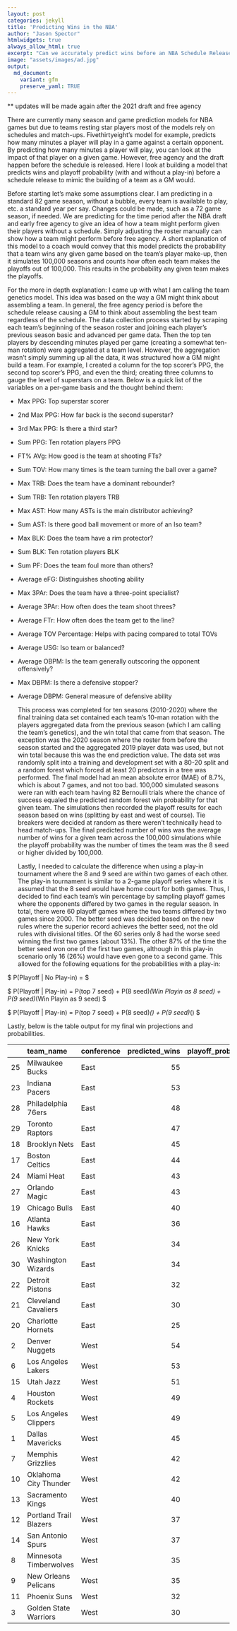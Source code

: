 ```yaml
---
layout: post
categories: jekyll
title: 'Predicting Wins in the NBA'
author: "Jason Spector"
htmlwidgets: true
always_allow_html: true
excerpt: "Can we accurately predict wins before an NBA Schedule Release"
image: "assets/images/ad.jpg"
output:
  md_document:
    variant: gfm
    preserve_yaml: TRUE
---
```


\*\* updates will be made again after the 2021 draft and free agency

There are currently many season and game prediction models for NBA games
but due to teams resting star players most of the models rely on
schedules and match-ups. Fivethirtyeight’s model for example, predicts
how many minutes a player will play in a game against a certain
opponent. By predicting how many minutes a player will play, you can
look at the impact of that player on a given game. However, free agency
and the draft happen before the schedule is released. Here I look at
building a model that predicts wins and playoff probability (with and
without a play-in) before a schedule release to mimic the building of a
team as a GM would.

Before starting let’s make some assumptions clear. I am predicting in a
standard 82 game season, without a bubble, every team is available to
play, etc. a standard year per say. Changes could be made, such as a 72
game season, if needed. We are predicting for the time period after the
NBA draft and early free agency to give an idea of how a team might
perform given their players without a schedule. Simply adjusting the
roster manually can show how a team might perform before free agency. A
short explanation of this model to a coach would convey that this model
predicts the probability that a team wins any given game based on the
team’s player make-up, then it simulates 100,000 seasons and counts how
often each team makes the playoffs out of 100,000. This results in the
probability any given team makes the playoffs.

For the more in depth explanation: I came up with what I am calling the
team genetics model. This idea was based on the way a GM might think
about assembling a team. In general, the free agency period is before
the schedule release causing a GM to think about assembling the best
team regardless of the schedule. The data collection process started by
scraping each team’s beginning of the season roster and joining each
player’s previous season basic and advanced per game data. Then the top
ten players by descending minutes played per game (creating a somewhat
ten-man rotation) were aggregated at a team level. However, the
aggregation wasn’t simply summing up all the data, it was structured how
a GM might build a team. For example, I created a column for the top
scorer’s PPG, the second top scorer’s PPG, and even the third; creating
three columns to gauge the level of superstars on a team. Below is a
quick list of the variables on a per-game basis and the thought behind
them:

  - Max PPG: Top superstar scorer

  - 2nd Max PPG: How far back is the second superstar?

  - 3rd Max PPG: Is there a third star?

  - Sum PPG: Ten rotation players PPG

  - FT% AVg: How good is the team at shooting FTs?

  - Sum TOV: How many times is the team turning the ball over a game?

  - Max TRB: Does the team have a dominant rebounder?

  - Sum TRB: Ten rotation players TRB

  - Max AST: How many ASTs is the main distributor achieving?

  - Sum AST: Is there good ball movement or more of an Iso team?

  - Max BLK: Does the team have a rim protector?

  - Sum BLK: Ten rotation players BLK

  - Sum PF: Does the team foul more than others?

  - Average eFG: Distinguishes shooting ability

  - Max 3PAr: Does the team have a three-point specialist?

  - Average 3PAr: How often does the team shoot threes?

  - Average FTr: How often does the team get to the line?

  - Average TOV Percentage: Helps with pacing compared to total TOVs

  - Average USG: Iso team or balanced?

  - Average OBPM: Is the team generally outscoring the opponent
    offensively?

  - Max DBPM: Is there a defensive stopper?

  - Average DBPM: General measure of defensive ability
    
    This process was completed for ten seasons (2010-2020) where the
    final training data set contained each team’s 10-man rotation with
    the players aggregated data from the previous season (which I am
    calling the team’s genetics), and the win total that came from that
    season. The exception was the 2020 season where the roster from
    before the season started and the aggregated 2019 player data was
    used, but not win total because this was the end prediction value.
    The data set was randomly split into a training and development set
    with a 80-20 split and a random forest which forced at least 20
    predictors in a tree was performed. The final model had an mean
    absolute error (MAE) of 8.7%, which is about 7 games, and not too
    bad. 100,000 simulated seasons were ran with each team having 82
    Bernoulli trials where the chance of success equaled the predicted
    random forest win probability for that given team. The simulations
    then recorded the playoff results for each season based on wins
    (splitting by east and west of course). Tie breakers were decided at
    random as there weren’t technically head to head match-ups. The
    final predicted number of wins was the average number of wins for a
    given team across the 100,000 simulations while the playoff
    probability was the number of times the team was the 8 seed or
    higher divided by 100,000.
    
    Lastly, I needed to calculate the difference when using a play-in
    tournament where the 8 and 9 seed are within two games of each
    other. The play-in tournament is similar to a 2-game playoff series
    where it is assumed that the 8 seed would have home court for both
    games. Thus, I decided to find each team’s win percentage by
    sampling playoff games where the opponents differed by two games in
    the regular season. In total, there were 60 playoff games where the
    two teams differed by two games since 2000. The better seed was
    decided based on the new rules where the superior record achieves
    the better seed, not the old rules with divisional titles. Of the 60
    series only 8 had the worse seed winning the first two games (about
    13%). The other 87% of the time the better seed won one of the first
    two games, although in this play-in scenario only 16 (26%) would
    have even gone to a second game. This allowed for the following
    equations for the probabilities with a play-in:

$ P(Playoff | No Play-in) =  $

$ P(Playoff | Play-in) = P(top 7 seed) + P(8 seed)*(Win Playin as 8
seed) + P(9 seed)*(Win Playin as 9 seed) $

$ P(Playoff | Play-in) = P(top 7 seed) + P(8 seed)*() + P(9 seed)*() $

Lastly, below is the table output for my final win projections and
probabilities.

|    | team\_name             | conference | predicted\_wins | playoff\_probability | playoff\_playin\_probability |
| :- | :--------------------- | :--------- | --------------: | -------------------: | ---------------------------: |
| 25 | Milwaukee Bucks        | East       |              55 |                 1.00 |                         1.00 |
| 23 | Indiana Pacers         | East       |              53 |                 1.00 |                         1.00 |
| 28 | Philadelphia 76ers     | East       |              48 |                 0.96 |                         0.95 |
| 29 | Toronto Raptors        | East       |              47 |                 0.93 |                         0.93 |
| 18 | Brooklyn Nets          | East       |              45 |                 0.88 |                         0.87 |
| 17 | Boston Celtics         | East       |              44 |                 0.80 |                         0.79 |
| 24 | Miami Heat             | East       |              43 |                 0.76 |                         0.76 |
| 27 | Orlando Magic          | East       |              43 |                 0.77 |                         0.77 |
| 19 | Chicago Bulls          | East       |              40 |                 0.47 |                         0.48 |
| 16 | Atlanta Hawks          | East       |              36 |                 0.20 |                         0.20 |
| 26 | New York Knicks        | East       |              34 |                 0.10 |                         0.10 |
| 30 | Washington Wizards     | East       |              34 |                 0.09 |                         0.09 |
| 22 | Detroit Pistons        | East       |              32 |                 0.04 |                         0.04 |
| 21 | Cleveland Cavaliers    | East       |              30 |                 0.02 |                         0.02 |
| 20 | Charlotte Hornets      | East       |              25 |                 0.00 |                         0.00 |
| 2  | Denver Nuggets         | West       |              54 |                 1.00 |                         1.00 |
| 6  | Los Angeles Lakers     | West       |              53 |                 1.00 |                         1.00 |
| 15 | Utah Jazz              | West       |              51 |                 0.99 |                         0.98 |
| 4  | Houston Rockets        | West       |              49 |                 0.97 |                         0.97 |
| 5  | Los Angeles Clippers   | West       |              49 |                 0.96 |                         0.96 |
| 1  | Dallas Mavericks       | West       |              45 |                 0.85 |                         0.85 |
| 7  | Memphis Grizzlies      | West       |              42 |                 0.58 |                         0.58 |
| 10 | Oklahoma City Thunder  | West       |              42 |                 0.63 |                         0.63 |
| 13 | Sacramento Kings       | West       |              40 |                 0.44 |                         0.44 |
| 12 | Portland Trail Blazers | West       |              37 |                 0.17 |                         0.18 |
| 14 | San Antonio Spurs      | West       |              37 |                 0.18 |                         0.18 |
| 8  | Minnesota Timberwolves | West       |              35 |                 0.11 |                         0.11 |
| 9  | New Orleans Pelicans   | West       |              35 |                 0.08 |                         0.08 |
| 11 | Phoenix Suns           | West       |              32 |                 0.03 |                         0.03 |
| 3  | Golden State Warriors  | West       |              30 |                 0.01 |                         0.01 |
